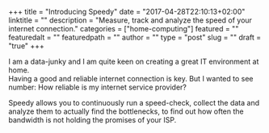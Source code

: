 +++
title = "Introducing Speedy"
date = "2017-04-28T22:10:13+02:00"
linktitle = ""
description = "Measure, track and analyze the speed of your internet connection."
categories = ["home-computing"]
featured = ""
featuredalt = ""
featuredpath = ""
author = ""
type = "post"
slug = ""
draft = "true"
+++

I am a data-junky and I am quite keen on creating a great IT environment at home.  
Having a good and reliable internet connection is key. But I wanted to see number: How reliable is my internet service provider?

Speedy allows you to continuously run a speed-check, collect the data and analyze them to actually find the bottlenecks, to find out how often the bandwidth is not holding the promises of your ISP.


